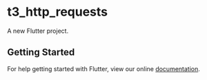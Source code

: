 # t3_http_requests

A new Flutter project.

## Getting Started

For help getting started with Flutter, view our online
[documentation](https://flutter.io/).
